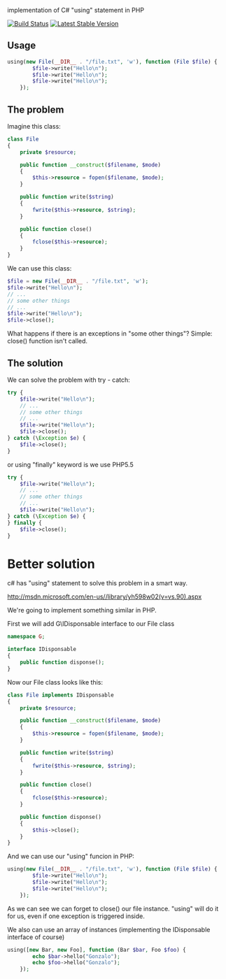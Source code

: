 implementation of C# "using" statement in PHP

[![Build Status](https://travis-ci.org/gonzalo123/using.png?branch=master)](https://travis-ci.org/gonzalo123/using)
[![Latest Stable Version](https://poser.pugx.org/gonzalo123/using/v/stable.png)](https://packagist.org/packages/gonzalo123/using)

## Usage
```php
using(new File(__DIR__ . "/file.txt", 'w'), function (File $file) {
        $file->write("Hello\n");
        $file->write("Hello\n");
        $file->write("Hello\n");
    });
```

## The problem

Imagine this class:
```php
class File
{
    private $resource;

    public function __construct($filename, $mode)
    {
        $this->resource = fopen($filename, $mode);
    }

    public function write($string)
    {
        fwrite($this->resource, $string);
    }

    public function close()
    {
        fclose($this->resource);
    }
}
```

We can use this class:
```php
$file = new File(__DIR__ . "/file.txt", 'w');
$file->write("Hello\n");
// ...
// some other things
// ...
$file->write("Hello\n");
$file->close();
```

What happens if there is an exceptions in "some other things"? Simple: close() function isn't called.

## The solution
We can solve the problem with try - catch:

```php
try {
    $file->write("Hello\n");
    // ...
    // some other things
    // ...
    $file->write("Hello\n");
    $file->close();
} catch (\Exception $e) {
    $file->close();
}
```

or using "finally" keyword is we use PHP5.5

```php
try {
    $file->write("Hello\n");
    // ...
    // some other things
    // ...
    $file->write("Hello\n");
} catch (\Exception $e) {
} finally {
    $file->close();
}
```

# Better solution

c# has "using" statement to solve this problem in a smart way.

http://msdn.microsoft.com/en-us//library/yh598w02(v=vs.90).aspx

We're going to implement something similar in PHP.

First we will add G\IDisponsable interface to our File class
```php
namespace G;

interface IDisponsable
{
    public function disponse();
}
```

Now our File class looks like this:

```php
class File implements IDisponsable
{
    private $resource;

    public function __construct($filename, $mode)
    {
        $this->resource = fopen($filename, $mode);
    }

    public function write($string)
    {
        fwrite($this->resource, $string);
    }

    public function close()
    {
        fclose($this->resource);
    }

    public function disponse()
    {
        $this->close();
    }
}
```

And we can use our "using" funcion in PHP:
```php
using(new File(__DIR__ . "/file.txt", 'w'), function (File $file) {
        $file->write("Hello\n");
        $file->write("Hello\n");
        $file->write("Hello\n");
    });
```

As we can see we can forget to close() our file instance. "using" will do it for us, even if one exception is triggered inside.

We also can use an array of instances (implementing the IDisponsable interface of course)

```php
using([new Bar, new Foo], function (Bar $bar, Foo $foo) {
        echo $bar->hello("Gonzalo");
        echo $foo->hello("Gonzalo");
    });
```